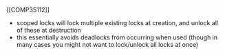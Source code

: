 [[COMP35112]]

- scoped locks will lock multiple existing locks at creation, and unlock all of these at destruction
- this essentially avoids deadlocks from occurring when used (though in many cases you might not want to lock/unlock all locks at once)